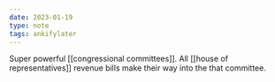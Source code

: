 ```yaml
---
date: 2023-01-19
type: note
tags: ankifylater
---
```


Super powerful [[congressional committees]]. All [[house of representatives]] revenue bills make their way into the that committee.

